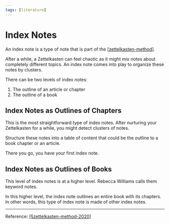```yaml
---
tags: [literature]
---
```


# Index Notes

An index note is a type of note that is part of the [[zettelkasten-method]].

After a while, a Zettelkasten can feel chaotic as it might mix notes about completely different topics. An index note comes into play to organize these notes by clusters.

There can be two levels of index notes:
1. The outline of an article or chapter
2. The outline of a book

## Index Notes as Outlines of Chapters

This is the most straightforward type of index notes. After nurturing your Zettelkasten for a while, you might detect clusters of notes.

Structure these notes into a table of content that could be the outline to a book chapter or an article.

There you go, you have your first index note.

## Index Notes as Outlines of Books

This level of index notes is at a higher level. Rebecca Williams calls them keyword notes.

In this higher level, the index note outlines an entire book with its chapters. In other words, this type of index note is made of other index notes.

---
Reference: [[§zettelkasten-method-2020]]

[//begin]: # "Autogenerated link references for markdown compatibility"
[zettelkasten-method]: zettelkasten-method "Zettelkasten Method"
[§zettelkasten-method-2020]: §zettelkasten-method-2020 "Zettelkasten Method (2020)"
[//end]: # "Autogenerated link references"
